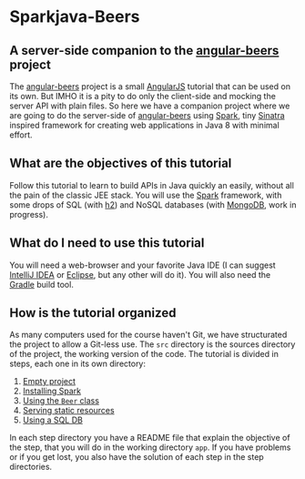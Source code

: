 # Sparkjava-Beers 

## A server-side companion to the [angular-beers](https://github.com/LostInBrittany/angular-beers) project

The [angular-beers](https://github.com/LostInBrittany/angular-beers) project is a small [AngularJS](http://angularjs.org) tutorial that can be used on its own. But IMHO it is a pity to do only the client-side and mocking the server API with plain files. So here we have a companion project where we are going to do the server-side of [angular-beers](https://github.com/LostInBrittany/angular-beers) using [Spark](http://sparkjava.com/), tiny [Sinatra](http://www.sinatrarb.com/) inspired framework for creating web applications in Java 8 with minimal effort.

## What are the objectives of this tutorial

Follow this tutorial to learn to build APIs in Java quickly an easily, without all the pain of the classic JEE stack. You will use the [Spark](http://sparkjava.com/) framework, with some drops of SQL (with [h2](http://www.h2database.com/)) and NoSQL databases (with [MongoDB](http://mongodb.com), work in progress).

## What do I need to use this tutorial

You will need a web-browser and your favorite Java IDE (I can suggest [IntelliJ IDEA](https://www.jetbrains.com/idea/)  or [Eclipse](http://eclipse.org), but any other will do it). You will also need the [Gradle](http://gradle.org) build tool.

## How is the tutorial organized ##

As many computers used for the course haven't Git, we have structurated the project to allow a Git-less use. The `src` directory is the sources directory of the project, the working version of the code. The tutorial is divided in steps, each one in its own directory:

1. [Empty project](./step-01/)
1. [Installing Spark](./step-02/)
1. [Using the `Beer` class](./step-03/)
1. [Serving static resources](./step-04/)
1. [Using a SQL DB](./step-05/)

In each step directory you have a README file that explain the objective of the step, that you will do in the working directory `app`. If you have problems or if you get lost, you also have the solution of each step in the step directories. 